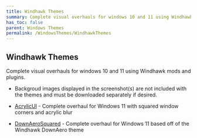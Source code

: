 ```yaml
---
title: Windhawk Themes
summary: Complete visual overhauls for windows 10 and 11 using Windhawk mods and plugins
has_toc: false
parent: Windows Themes
permalink: /WindowsThemes/WindhawkThemes
---
```


## Windhawk Themes
Complete visual overhauls for windows 10 and 11 using Windhawk mods and plugins.
- Backgroud images displayed in the screenshot(s) are not included with the themes and must be downloaded separately if desired.

- [AcrylicUI](/WindowsThemes/WindhawkThemes/AcrylicUI) - Complete overhaul for Windows 11 with squared window corners and acrylic blur
- [DownAeroSquared](/WindowsThemes/WindhawkThemes/DownAeroSquared) - Complete overhaul for Windows 11 based off of the Windhawk DownAero theme
